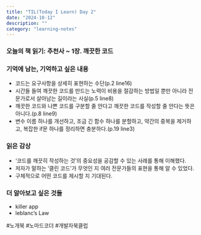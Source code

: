 ```yaml
---
title: "TIL(Today I Learn) Day 2"
date: "2024-10-12"
description: ""
category: "learning-notes"
---
```


### 오늘의 책 읽기: 추천사 ~ 1장. 깨끗한 코드

### 기억에 남는, 기억하고 싶은 내용

-   코드는 요구사항을 상세히 표현하는 수단(p.2 line16)
-   시간들 들여 깨끗한 코드를 만드는 노력이 비용을 절감하는 방법일 뿐만 아니라 전문가로서 살아남는 길이라는 사실(p.5 line8)
-   깨끗한 코드와 나쁜 코드를 구분할 줄 안다고 깨끗한 코드를 작성할 줄 안다는 뜻은 아니다.(p.8 line9)
-   변수 이름 하나를 개선하고, 조금 긴 함수 하나를 분할하고, 약간의 중복을 제거하고, 복잡한 if문 하나를 정리하면 충분하다.(p.19 line3)

### 읽은 감상

-   ‘코드를 깨끗히 작성하는 것’의 중요성을 공감할 수 있는 사례를 통해 이해했다.
-   저자가 말하는 ‘클린 코드’가 무엇인 지 여러 전문가들의 표현을 통해 알 수 있었다.
-   구체적으로 어떤 코드를 제시할 지 기대된다.

### 더 알아보고 싶은 것들

-   killer app
-   leblanc’s Law





#노개북 #노마드코더 #개발자북클럽
